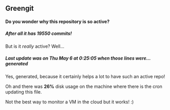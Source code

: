 ## Greengit

#### Do you wonder why this repository is so active?

##### After all it has 19550 commits!

But is it *really* active? Well...

##### Last update was on Thu May 6 at 0:25:05 when those lines were... generated

Yes, generated, because it certainly helps a lot to have such an active repo!

Oh and there was **26%** disk usage on the machine
where there is the cron updating this file.

Not the best way to monitor a VM in the cloud but it works! :)
